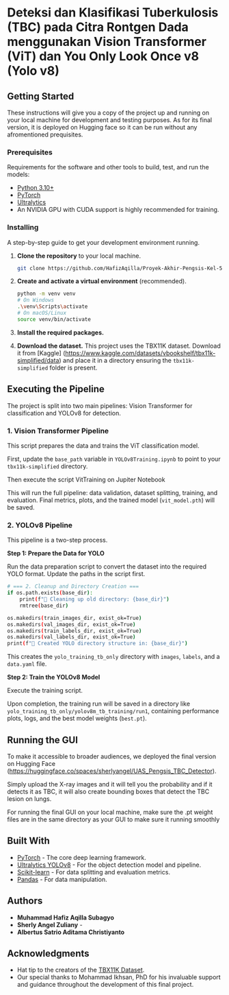
# Deteksi dan Klasifikasi Tuberkulosis (TBC) pada Citra Rontgen Dada menggunakan Vision Transformer (ViT) dan You Only Look Once v8 (Yolo v8)

## Getting Started

These instructions will give you a copy of the project up and running on your local machine for development and testing purposes. As for its final version, it is deployed on Hugging face so it can be run without any afromentioned prequisites.

### Prerequisites

Requirements for the software and other tools to build, test, and run the models:
- [Python 3.10+](https://www.python.org/)
- [PyTorch](https://pytorch.org/get-started/locally/)
- [Ultralytics](https://github.com/ultralytics/ultralytics)
- An NVIDIA GPU with CUDA support is highly recommended for training.

### Installing

A step-by-step guide to get your development environment running.

1.  **Clone the repository** to your local machine.
    ```sh
    git clone https://github.com/HafizAqilla/Proyek-Akhir-Pengsis-Kel-5
    ```

2.  **Create and activate a virtual environment** (recommended).
    ```sh
    python -m venv venv
    # On Windows
    .\venv\Scripts\activate
    # On macOS/Linux
    source venv/bin/activate
    ```

3.  **Install the required packages.**

4.  **Download the dataset.** This project uses the TBX11K dataset. Download it from [Kaggle] (https://www.kaggle.com/datasets/vbookshelf/tbx11k-simplified/data) and place it in a directory ensuring the `tbx11k-simplified` folder is present.

## Executing the Pipeline

The project is split into two main pipelines: Vision Transformer for classification and YOLOv8 for detection.

### 1. Vision Transformer Pipeline

This script prepares the data and trains the ViT classification model.

First, update the `base_path` variable in `YOLOv8Training.ipynb` to point to your `tbx11k-simplified` directory.

Then execute the script VitTraining on Jupiter Notebook

This will run the full pipeline: data validation, dataset splitting, training, and evaluation. Final metrics, plots, and the trained model (`vit_model.pth`) will be saved.

### 2. YOLOv8 Pipeline

This pipeline is a two-step process.

**Step 1: Prepare the Data for YOLO**

Run the data preparation script to convert the dataset into the required YOLO format. Update the paths in the script first.
```sh
# === 2. Cleanup and Directory Creation ===
if os.path.exists(base_dir):
    print(f"🧹 Cleaning up old directory: {base_dir}")
    rmtree(base_dir)

os.makedirs(train_images_dir, exist_ok=True)
os.makedirs(val_images_dir, exist_ok=True)
os.makedirs(train_labels_dir, exist_ok=True)
os.makedirs(val_labels_dir, exist_ok=True)
print(f"📁 Created YOLO directory structure in: {base_dir}")
```
This creates the `yolo_training_tb_only` directory with `images`, `labels`, and a `data.yaml` file.

**Step 2: Train the YOLOv8 Model**

Execute the training script.

Upon completion, the training run will be saved in a directory like `yolo_training_tb_only/yolov8m_tb_training/run1`, containing performance plots, logs, and the best model weights (`best.pt`).

## Running the GUI

To make it accessible to broader audiences, we deployed the final version on Hugging Face (https://huggingface.co/spaces/sherlyangel/UAS_Pengsis_TBC_Detector). 

Simply upload the X-ray images and it will tell you the probability and if it detects it as TBC, it will also create bounding boxes that detect the TBC lesion on lungs.

For running the final GUI on your local machine, make sure the .pt weight files are in the same directory as your GUI to make sure it running smoothly

## Built With

- [PyTorch](https://pytorch.org/) - The core deep learning framework.
- [Ultralytics YOLOv8](https://github.com/ultralytics/ultralytics) - For the object detection model and pipeline.
- [Scikit-learn](https://scikit-learn.org/) - For data splitting and evaluation metrics.
- [Pandas](https://pandas.pydata.org/) - For data manipulation.

## Authors

- **Muhammad Hafiz Aqilla Subagyo** 
- **Sherly Angel Zuliany** - 
- **Albertus Satrio Aditama Christiyanto** 


## Acknowledgments

- Hat tip to the creators of the [TBX11K Dataset](https://www.kaggle.com/datasets/tawsifurrahman/tuberculosis-tb-chest-xray-dataset).
- Our special thanks to Mohammad Ikhsan, PhD for his invaluable support and guidance throughout the development of this final project.
